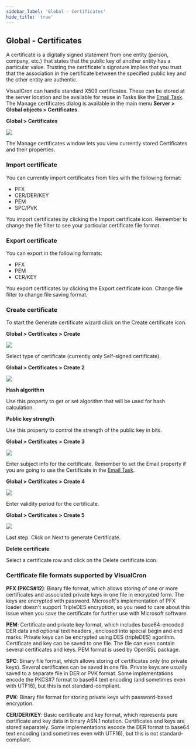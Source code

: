 ```yaml
---
sidebar_label: 'Global - Certificates'
hide_title: 'true'
---
```


## Global - Certificates

A certificate is a digitally signed statement from one entity (person, company, etc.) that states that the public key of another entity has a particular value. Trusting the certificate's signature implies that you trust that the association in the certificate between the specified public key and the other entity are authentic.
 
VisualCron can handle standard X509 certificates. These can be stored at the server location and be available for reuse in Tasks like the [Email Task](../server/job-tasks/messaging-tasks/email). The Manage certificates dialog is available in the main menu **Server > Global objects > Certificates**.
 
**Global > Certificates**

![](../../../static/img/globalcertificates.png)

The Manage certificates window lets you view currently stored Certificates and their properties.
 
### Import certificate

You can currently import certificates from files with the following format:
* PFX
* CER/DER/KEY
* PEM
* SPC/PVK
 
You import certificates by clicking the Import certificate icon. Remember to change the file filter to see your particular certificate file format.
 
### Export certificate

You can export in the following formats:
* PFX
* PEM
* CER/KEY
 
You export certificates by clicking the Export certificate icon. Change file filter to change file saving format.
 
### Create certificate

To start the Generate certificate wizard click on the Create certificate icon.
 
**Global > Certificates > Create**

![](../../../static/img/globalcertificatescreate.png)

Select type of certificate (currently only Self-signed certificate).
 
**Global > Certificates > Create 2**

![](../../../static/img/globalcertificatescreate2.png)

**Hash algorithm**

Use this property to get or set algorithm that will be used for hash calculation.
 
**Public key strength**

Use this property to control the strength of the public key in bits.
 
**Global > Certificates > Create 3**

![](../../../static/img/globalcertificatescreate3.png)

Enter subject info for the certificate. Remember to set the Email property if you are going to use the Certificate in the [Email Task](emailtask).
 
**Global > Certificates > Create 4**

![](../../../static/img/globalcertificatescreate4.png)

Enter validity period for the certificate.
 
**Global > Certificates > Create 5**

![](../../../static/img/globalcertificatescreate5.png)

Last step. Click on Next to generate Certificate.
 
**Delete certificate**

Select a certificate row and click on the Delete certificate icon.
 
### Certificate file formats supported by VisualCron

**PFX (PKCS#12)**: Binary file format, which allows storing of one or more certificates and associated private keys in one file in encrypted form. The keys are encrypted with password. Microsoft's implementation of PFX loader doesn't support TripleDES encryption, so you need to care about this issue when you save the certificate for further use with Microsoft software.
 
**PEM**: Certificate and private key format, which includes base64-encoded DER data and optional text headers , enclosed into special begin and end marks. Private keys can be encrypted using DES (tripleDES) agorithm. Certificate and key can be saved to one file. The file can even contain several certificates and keys. PEM format is used by OpenSSL package.
 
**SPC**: Binary file format, which allows storing of certificates only (no private keys). Several certificates can be saved in one file. Private keys are usually saved to a separate file in DER or PVK format. Some implementations encode the PKCS#7 format to base64 text encoding (and sometimes even with UTF16), but this is not standard-compliant.
 
**PVK**: Binary file format for storing private keys with password-based encryption.
 
**CER/DER/KEY**: Basic certificate and key format, which represents pure certificate and key data in binary ASN.1 notation. Certificates and keys are stored separately. Some implementations encode the DER format to base64 text encoding (and sometimes even with UTF16), but this is not standard-compliant.